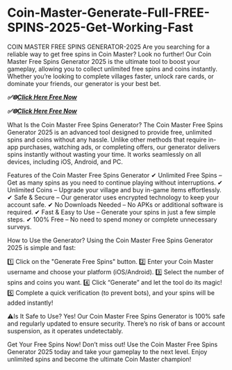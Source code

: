 # Coin-Master-Generate-Full-FREE-SPINS-2025-Get-Working-Fast
COIN MASTER FREE SPINS GENERATOR-2025
Are you searching for a reliable way to get free spins in Coin Master? Look no further! Our Coin Master Free Spins Generator 2025 is the ultimate tool to boost your gameplay, allowing you to collect unlimited free spins and coins instantly. Whether you’re looking to complete villages faster, unlock rare cards, or dominate your friends, our generator is your best bet.

***✅🌐[Click Here Free Now](https://btadeal.com/co4m7str/)***

***✅🌐[Click Here Free Now](https://btadeal.com/co4m7str/)***


What Is the Coin Master Free Spins Generator?
The Coin Master Free Spins Generator 2025 is an advanced tool designed to provide free, unlimited spins and coins without any hassle. Unlike other methods that require in-app purchases, watching ads, or completing offers, our generator delivers spins instantly without wasting your time. It works seamlessly on all devices, including iOS, Android, and PC.

Features of the Coin Master Free Spins Generator
✔ Unlimited Free Spins – Get as many spins as you need to continue playing without interruptions.
✔ Unlimited Coins – Upgrade your village and buy in-game items effortlessly.
✔ Safe & Secure – Our generator uses encrypted technology to keep your account safe.
✔ No Downloads Needed – No APKs or additional software is required.
✔ Fast & Easy to Use – Generate your spins in just a few simple steps.
✔ 100% Free – No need to spend money or complete unnecessary surveys.

How to Use the Generator?
Using the Coin Master Free Spins Generator 2025 is simple and fast:

1️⃣ Click on the "Generate Free Spins" button.
2️⃣ Enter your Coin Master username and choose your platform (iOS/Android).
3️⃣ Select the number of spins and coins you want.
4️⃣ Click “Generate” and let the tool do its magic!
5️⃣ Complete a quick verification (to prevent bots), and your spins will be added instantly!

⚠Is It Safe to Use?
Yes! Our Coin Master Free Spins Generator is 100% safe and regularly updated to ensure security. There’s no risk of bans or account suspension, as it operates undetectably.

Get Your Free Spins Now!
Don’t miss out! Use the Coin Master Free Spins Generator 2025 today and take your gameplay to the next level. Enjoy unlimited spins and become the ultimate Coin Master champion! 
